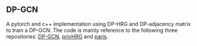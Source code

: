 ## DP-GCN
A pytorch and c++ implementation using DP-HRG and DP-adjacency matrix to train a DP-GCN. The code is mainly reference to the following three repositories: [DP-GCN](https://github.com/AI-secure/DP-GCN), [privHRG](https://github.com/kaseyxiao/privHRG) and [paris](https://github.com/tbonald/paris).
